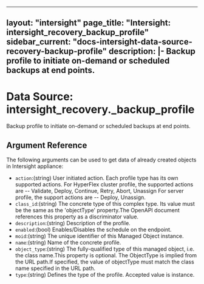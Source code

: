 
---
layout: "intersight"
page_title: "Intersight: intersight_recovery_backup_profile"
sidebar_current: "docs-intersight-data-source-recovery-backup-profile"
description: |-
Backup profile to initiate on-demand or scheduled backups at end points.
---

# Data Source: intersight_recovery._backup_profile
Backup profile to initiate on-demand or scheduled backups at end points.
## Argument Reference
The following arguments can be used to get data of already created objects in Intersight appliance:
* `action`:(string) User initiated action. Each profile type has its own supported actions. For HyperFlex cluster profile, the supported actions are -- Validate, Deploy, Continue, Retry, Abort, Unassign For server profile, the support actions are -- Deploy, Unassign. 
* `class_id`:(string) The concrete type of this complex type. Its value must be the same as the 'objectType' property.The OpenAPI document references this property as a discriminator value. 
* `description`:(string) Description of the profile. 
* `enabled`:(bool) Enables/Disables the schedule on the endpoint. 
* `moid`:(string) The unique identifier of this Managed Object instance. 
* `name`:(string) Name of the concrete profile. 
* `object_type`:(string) The fully-qualified type of this managed object, i.e. the class name.This property is optional. The ObjectType is implied from the URL path.If specified, the value of objectType must match the class name specified in the URL path. 
* `type`:(string) Defines the type of the profile. Accepted value is instance. 
